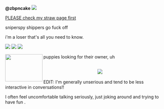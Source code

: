 **@zbpncake** ![](https://pix.crd.co/assets/images/gallery18/2f0eb1d2_original.gif?v=bae75af9)


[PLEASE check my straw page first](https://apncakes.straw.page/)

sniperspy shippers go fuck off

i'm a loser that's all you need to know.

![](https://wilardo.crd.co/assets/images/gallery16/b2f4523a_original.png?v=f32c5ae3) ![](https://wilardo.crd.co/assets/images/gallery16/633d42b2_original.png?v=f32c5ae3) ![](https://wilardo.crd.co/assets/images/gallery13/f618a5bf_original.gif?v=f32c5ae3)


<a href="url"><img src="https://files.catbox.moe/kzpj8q.jpg" align="left" height="88" width="120" ></a>

puppies looking for their owner, uh

⠀⠀⠀⠀⠀⠀⠀⠀⠀⠀⠀⠀⠀⠀⠀⠀⠀⠀⠀⠀⠀⠀⠀⠀⠀⠀⠀⠀⠀⠀⠀⠀⠀⠀⠀⠀⠀⠀⠀⠀⠀⠀⠀⠀⠀⠀⠀⠀⠀⠀⠀⠀⠀⠀![](https://64.media.tumblr.com/91b4b6bd5e972c0f10b955fb562aac76/2489ee9d774e4fdc-bf/s250x400/6ca6e9a2e34869c060e62ab264d05656e5cf4007.png)

EDIT: I'm generally unserious and tend to be less interactive in conversations!!

I often feel uncomfortable talking seriously, just joking around and trying to have fun .
